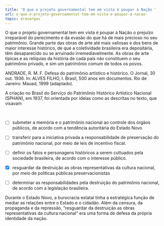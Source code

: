 ```yaml
---
title: 'O que o projeto governamental tem em vista é poupar à Nação '
url: o-que-o-projeto-governamental-tem-em-vista-e-poupar-a-nacao-
topic: eravargas
---
```



O que o projeto governamental tem em vista é poupar à Nação o prejuízo irreparável do perecimento e da evasão do que há de mais precioso no seu patrimônio. Grande parte das obras de arte até mais valiosas e dos bens de maior interesse histórico, de que a coletividade brasileira era depositária, têm desaparecido ou se arruinado irremediavelmente. As obras de arte típicas e as relíquias da história de cada país não constituem o seu patrimônio privado, e sim um patrimônio comum de todos os povos.

ANDRADE, R. M. F. Defesa do patrimônio artístico e histórico. O Jornal, 30 out. 1936. In: ALVES FILHO, I. Brasil, 500 anos em documentos. Rio de Janeiro: Mauad, 1999 (adaptado).

A criação no Brasil do Serviço do Patrimônio Histórico Artístico Nacional (SPHAN), em 1937, foi orientada por ideias como as descritas no texto, que visavam

 



- [ ] submeter a memória e o patrimônio nacional ao controle dos órgãos públicos, de acordo com a tendência autoritária do Estado Novo
- [ ] transferir para a iniciativa privada a responsabilidade de preservação do patrimônio nacional, por meio de leis de incentivo fiscal.
- [ ] definir os fatos e personagens históricos a serem cultuados pela sociedade brasileira, de acordo com o interesse público.
- [x] resguardar da destruição as obras representativas da cultura nacional, por meio de políticas públicas preservacionistas
- [ ] determinar as responsabilidades pela destruição do patrimônio nacional, de acordo com a legislação brasileira.


Durante o Estado Novo, a burocracia estatal tinha a estratégica função de mediar as relações entre o Estado e o cidadão. Além da censura, da propaganda e da repressão, ”resguardar da destruição as obras representativas da cultura nacional“ era uma forma de defesa da própria identidade da nação.
